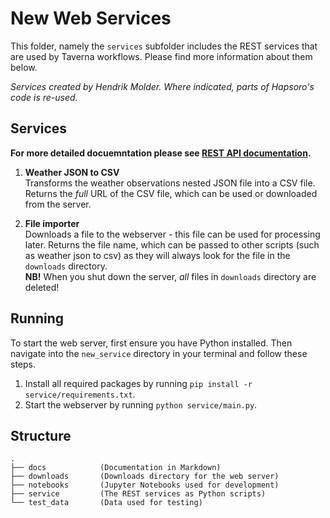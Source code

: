 # New Web Services

This folder, namely the `services` subfolder includes the REST services that are used by Taverna workflows. Please find more information about them below.

_Services created by Hendrik Molder. Where indicated, parts of Hapsoro's code is re-used._

## Services

**For more detailed docuemntation please see [REST API documentation](api-doc.md).**

1. **Weather JSON to CSV**\
    Transforms the weather observations nested JSON file into a CSV file. Returns the _full_ URL of the CSV file, which can be used or downloaded from the server.

2. **File importer**\
    Downloads a file to the webserver - this file can be used for processing later. Returns the file name, which can be passed to other scripts (such as weather json to csv) as they will always look for the file in the `downloads` directory.\
    **NB!** When you shut down the server, _all_ files in `downloads` directory are deleted!

## Running
To start the web server, first ensure you have Python installed. Then navigate into the `new_service` directory in your terminal and follow these steps.

1. Install all required packages by running `pip install -r service/requirements.txt`.
2. Start the webserver by running `python service/main.py`.

## Structure
```
.
├── docs            (Documentation in Markdown)
├── downloads       (Downloads directory for the web server)
├── notebooks       (Jupyter Notebooks used for development)
├── service         (The REST services as Python scripts)
└── test_data       (Data used for testing)
```

